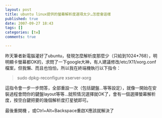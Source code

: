 ```yaml
---
layout: post
title: ubuntu linux提供的螢幕解析度選項太少…怎麼會這樣
published: true
date: 2007-09-27 18:43
tags: []
categories: [tw]
comments: true

---
```



昨天筆者新電腦灌好了ubuntu，發現怎麼解析度那麼少（只給到1024*768），明明顯卡螢幕都OK的，求問了一下google大神，有人建議修改/etc/X11/xorg.conf檔案，但我懶、而且也怕怕，所以我在終端機執行以下指令：  

> sudo dpkg-reconfigure xserver-xorg

這指令會一步一步問答，全部重設一次（包括鍵盤…等等設定），就像一開始在安裝過程會問你的鍵盤layout等等…就照情況選擇就OK了，會有一個選擇螢幕解析度，按空白鍵把要的幾個解析度打星號即可。  
  
最後重開機 ，或Ctrl+Alt+Backspace重啟X應該就解決了

